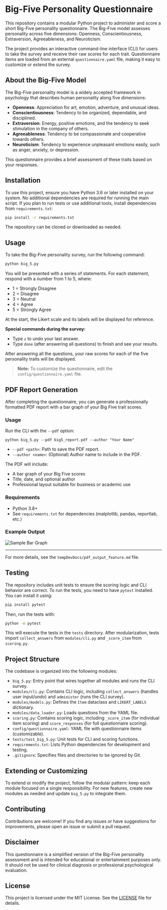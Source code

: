 # Big-Five Personality Questionnaire

This repository contains a modular Python project to administer and score a short Big-Five personality questionnaire. The Big-Five model assesses personality across five dimensions: Openness, Conscientiousness, Extraversion, Agreeableness, and Neuroticism.

The project provides an interactive command-line interface (CLI) for users to take the survey and receive their raw scores for each trait. Questionnaire items are loaded from an external `questionnaire.yaml` file, making it easy to customize or extend the survey.

## About the Big-Five Model

The Big-Five personality model is a widely accepted framework in psychology that describes human personality along five dimensions:

- **Openness**: Appreciation for art, emotion, adventure, and unusual ideas.
- **Conscientiousness**: Tendency to be organized, dependable, and disciplined.
- **Extraversion**: Energy, positive emotions, and the tendency to seek stimulation in the company of others.
- **Agreeableness**: Tendency to be compassionate and cooperative towards others.
- **Neuroticism**: Tendency to experience unpleasant emotions easily, such as anger, anxiety, or depression.

This questionnaire provides a brief assessment of these traits based on your responses.

## Installation

To use this project, ensure you have Python 3.6 or later installed on your system. No additional dependencies are required for running the main script. If you plan to run tests or use additional tools, install dependencies from `requirements.txt`:

```bash
pip install -r requirements.txt
```

The repository can be cloned or downloaded as needed.

## Usage

To take the Big-Five personality survey, run the following command:

```bash
python big_5.py
```

You will be presented with a series of statements. For each statement, respond with a number from 1 to 5, where:

- 1 = Strongly Disagree
- 2 = Disagree
- 3 = Neutral
- 4 = Agree
- 5 = Strongly Agree

At the start, the Likert scale and its labels will be displayed for reference.

**Special commands during the survey:**

- Type `z` to undo your last answer.
- Type `done` (after answering all questions) to finish and see your results.

After answering all the questions, your raw scores for each of the five personality traits will be displayed.

> **Note:** To customize the questionnaire, edit the `config/questionnaire.yaml` file.

## PDF Report Generation

After completing the questionnaire, you can generate a professionally formatted PDF report with a bar graph of your Big Five trait scores.

### Usage

Run the CLI with the `--pdf` option:

```
python big_5.py --pdf big5_report.pdf --author "Your Name"
```

- `--pdf <path>`: Path to save the PDF report.
- `--author <name>`: (Optional) Author name to include in the PDF.

The PDF will include:

- A bar graph of your Big Five scores
- Title, date, and optional author
- Professional layout suitable for business or academic use

### Requirements

- Python 3.8+
- See `requirements.txt` for dependencies (matplotlib, pandas, reportlab, etc.)

### Example Output

![Sample Bar Graph](docs/sample_bar_graph.png)

---

For more details, see the `tempDevDocs/pdf_output_feature.md` file.

## Testing

The repository includes unit tests to ensure the scoring logic and CLI behavior are correct. To run the tests, you need to have `pytest` installed. You can install it using:

```bash
pip install pytest
```

Then, run the tests with:

```bash
python -m pytest
```

This will execute the tests in the `tests` directory. After modularization, tests import `collect_answers` from `modules/cli.py` and `_score_item` from `scoring.py`.

## Project Structure

The codebase is organized into the following modules:

- `big_5.py`: Entry point that wires together all modules and runs the CLI survey.
- `modules/cli.py`: Contains CLI logic, including `collect_answers` (handles user input/undo) and `administer` (runs the CLI survey).
- `modules/models.py`: Defines the `Item` dataclass and `LIKERT_LABELS` dictionary.
- `modules/data_loader.py`: Loads questions from the YAML file.
- `scoring.py`: Contains scoring logic, including `_score_item` (for individual item scoring) and `score_responses` (for full questionnaire scoring).
- `config/questionnaire.yaml`: YAML file with questionnaire items (customizable).
- `tests/test_big_5.py`: Unit tests for CLI and scoring functions.
- `requirements.txt`: Lists Python dependencies for development and testing.
- `.gitignore`: Specifies files and directories to be ignored by Git.

## Extending or Customizing

To extend or modify the project, follow the modular pattern: keep each module focused on a single responsibility. For new features, create new modules as needed and update `big_5.py` to integrate them.

## Contributing

Contributions are welcome! If you find any issues or have suggestions for improvements, please open an issue or submit a pull request.

## Disclaimer

This questionnaire is a simplified version of the Big-Five personality assessment and is intended for educational or entertainment purposes only. It should not be used for clinical diagnosis or professional psychological evaluation.

## License

This project is licensed under the MIT License. See the [LICENSE](LICENSE) file for details.
